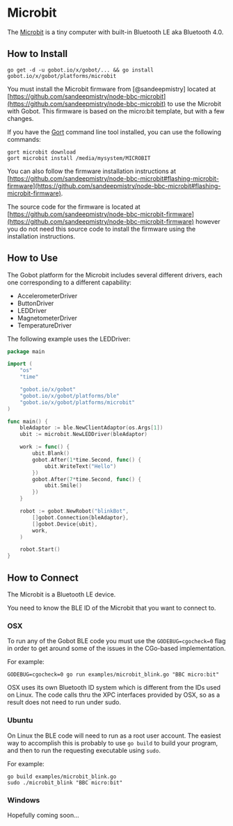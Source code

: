 # Microbit

The [Microbit](http://microbit.org/) is a tiny computer with built-in Bluetooth LE aka Bluetooth 4.0.

## How to Install
```
go get -d -u gobot.io/x/gobot/... && go install gobot.io/x/gobot/platforms/microbit
```

You must install the Microbit firmware from [@sandeepmistry] located at  [https://github.com/sandeepmistry/node-bbc-microbit](https://github.com/sandeepmistry/node-bbc-microbit) to use the Microbit with Gobot. This firmware is based on the micro:bit template, but with a few changes.

If you have the [Gort](https://gort.io) command line tool installed, you can use the following commands:

```
gort microbit download
gort microbit install /media/mysystem/MICROBIT
```

You can also follow the firmware installation instructions at [https://github.com/sandeepmistry/node-bbc-microbit#flashing-microbit-firmware](https://github.com/sandeepmistry/node-bbc-microbit#flashing-microbit-firmware).

The source code for the firmware is located at [https://github.com/sandeepmistry/node-bbc-microbit-firmware](https://github.com/sandeepmistry/node-bbc-microbit-firmware) however you do not need this source code to install the firmware using the installation instructions.

## How to Use

The Gobot platform for the Microbit includes several different drivers, each one corresponding to a different capability:

- AccelerometerDriver
- ButtonDriver
- LEDDriver
- MagnetometerDriver
- TemperatureDriver

The following example uses the LEDDriver:

```go
package main

import (
	"os"
	"time"

	"gobot.io/x/gobot"
	"gobot.io/x/gobot/platforms/ble"
	"gobot.io/x/gobot/platforms/microbit"
)

func main() {
	bleAdaptor := ble.NewClientAdaptor(os.Args[1])
	ubit := microbit.NewLEDDriver(bleAdaptor)

	work := func() {
		ubit.Blank()
		gobot.After(1*time.Second, func() {
			ubit.WriteText("Hello")
		})
		gobot.After(7*time.Second, func() {
			ubit.Smile()
		})
	}

	robot := gobot.NewRobot("blinkBot",
		[]gobot.Connection{bleAdaptor},
		[]gobot.Device{ubit},
		work,
	)

	robot.Start()
}
```

## How to Connect

The Microbit is a Bluetooth LE device.

You need to know the BLE ID of the Microbit that you want to connect to.

### OSX

To run any of the Gobot BLE code you must use the `GODEBUG=cgocheck=0` flag in order to get around some of the issues in the CGo-based implementation.

For example:

    GODEBUG=cgocheck=0 go run examples/microbit_blink.go "BBC micro:bit"

OSX uses its own Bluetooth ID system which is different from the IDs used on Linux. The code calls thru the XPC interfaces provided by OSX, so as a result does not need to run under sudo.

### Ubuntu

On Linux the BLE code will need to run as a root user account. The easiest way to accomplish this is probably to use `go build` to build your program, and then to run the requesting executable using `sudo`.

For example:

    go build examples/microbit_blink.go
    sudo ./microbit_blink "BBC micro:bit"

### Windows

Hopefully coming soon...
